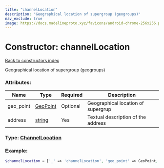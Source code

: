 ```yaml
---
title: "channelLocation"
description: "Geographical location of supergroup (geogroups)"
nav_exclude: true
image: https://docs.madelineproto.xyz/favicons/android-chrome-256x256.png
---
```

# Constructor: channelLocation  
[Back to constructors index](/API_docs/constructors/index.html)



Geographical location of supergroup (geogroups)

### Attributes:

| Name     |    Type       | Required | Description |
|----------|---------------|----------|-------------|
|geo\_point|[GeoPoint](/API_docs/types/GeoPoint.html) | Optional|Geographical location of supergrup|
|address|[string](/API_docs/types/string.html) | Yes|Textual description of the address|



### Type: [ChannelLocation](/API_docs/types/ChannelLocation.html)


### Example:

```php
$channelLocation = ['_' => 'channelLocation', 'geo_point' => GeoPoint, 'address' => 'string'];
```  
